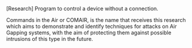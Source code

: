 [Research] Program to control a device without a connection.

Commands in the Air or COMAIR, is the name that receives this research which aims to demonstrate and identify techniques for attacks on Air Gapping systems, with the aim of protecting them against possible intrusions of this type in the future.
